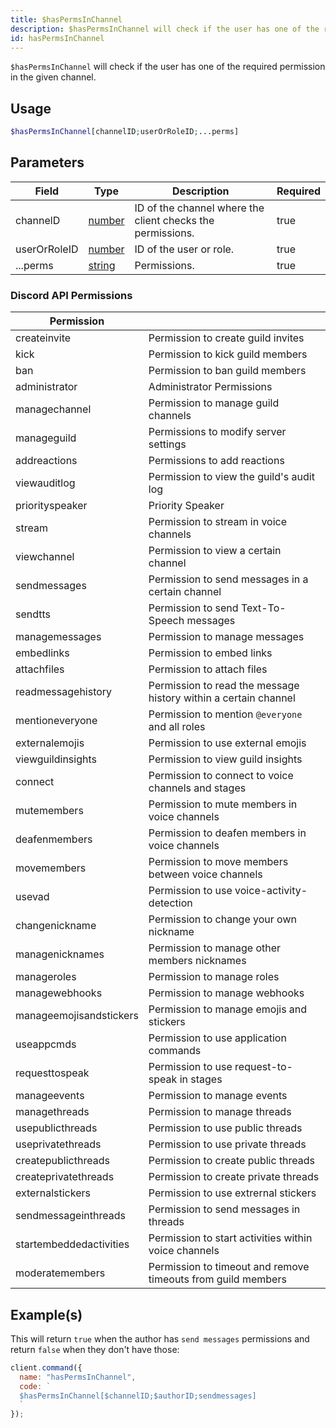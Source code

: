```yaml
---
title: $hasPermsInChannel
description: $hasPermsInChannel will check if the user has one of the required permission in the given channel.
id: hasPermsInChannel
---
```


`$hasPermsInChannel` will check if the user has one of the required permission in the given channel.

## Usage

```php
$hasPermsInChannel[channelID;userOrRoleID;...perms]
```

## Parameters

| Field        | Type                                                                                              | Description                                                | Required |
| ------------ | ------------------------------------------------------------------------------------------------- | ---------------------------------------------------------- | -------- |
| channelD     | [number](https://developer.mozilla.org/en-US/docs/Web/JavaScript/Reference/Global_Objects/Number) | ID of the channel where the client checks the permissions. | true     |
| userOrRoleID | [number](https://developer.mozilla.org/en-US/docs/Web/JavaScript/Reference/Global_Objects/Number) | ID of the user or role.                                    | true     |
| ...perms     | [string](https://developer.mozilla.org/en-US/docs/Web/JavaScript/Reference/Global_Objects/String) | Permissions.                                               | true     |

### Discord API Permissions

| Permission              |                                                                 |
| ----------------------- | --------------------------------------------------------------- |
| createinvite            | Permission to create guild invites                              |
| kick                    | Permission to kick guild members                                |
| ban                     | Permission to ban guild members                                 |
| administrator           | Administrator Permissions                                       |
| managechannel           | Permission to manage guild channels                             |
| manageguild             | Permissions to modify server settings                           |
| addreactions            | Permissions to add reactions                                    |
| viewauditlog            | Permission to view the guild's audit log                        |
| priorityspeaker         | Priority Speaker                                                |
| stream                  | Permission to stream in voice channels                          |
| viewchannel             | Permission to view a certain channel                            |
| sendmessages            | Permission to send messages in a certain channel                |
| sendtts                 | Permission to send Text-To-Speech messages                      |
| managemessages          | Permission to manage messages                                   |
| embedlinks              | Permission to embed links                                       |
| attachfiles             | Permission to attach files                                      |
| readmessagehistory      | Permission to read the message history within a certain channel |
| mentioneveryone         | Permission to mention `@everyone` and all roles                 |
| externalemojis          | Permission to use external emojis                               |
| viewguildinsights       | Permission to view guild insights                               |
| connect                 | Permission to connect to voice channels and stages              |
| mutemembers             | Permission to mute members in voice channels                    |
| deafenmembers           | Permission to deafen members in voice channels                  |
| movemembers             | Permission to move members between voice channels               |
| usevad                  | Permission to use voice-activity-detection                      |
| changenickname          | Permission to change your own nickname                          |
| managenicknames         | Permission to manage other members nicknames                    |
| manageroles             | Permission to manage roles                                      |
| managewebhooks          | Permission to manage webhooks                                   |
| manageemojisandstickers | Permission to manage emojis and stickers                        |
| useappcmds              | Permission to use application commands                          |
| requesttospeak          | Permission to use request-to-speak in stages                    |
| manageevents            | Permission to manage events                                     |
| managethreads           | Permission to manage threads                                    |
| usepublicthreads        | Permission to use public threads                                |
| useprivatethreads       | Permission to use private threads                               |
| createpublicthreads     | Permission to create public threads                             |
| createprivatethreads    | Permission to create private threads                            |
| externalstickers        | Permission to use extrernal stickers                            |
| sendmessageinthreads    | Permission to send messages in threads                          |
| startembeddedactivities | Permission to start activities within voice channels            |
| moderatemembers         | Permission to timeout and remove timeouts from guild members    |

## Example(s)

This will return `true` when the author has `send messages` permissions and return `false` when they don't have those:

```javascript
client.command({
  name: "hasPermsInChannel",
  code: `
  $hasPermsInChannel[$channelID;$authorID;sendmessages]
  `
});
```
